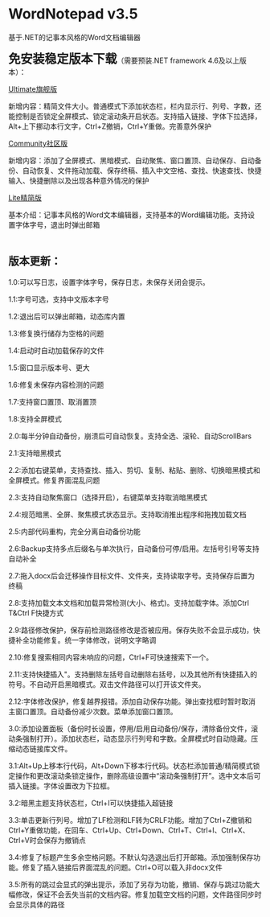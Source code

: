 ﻿# WordNotepad v3.5

基于.NET的记事本风格的Word文档编辑器

<font size=5>**免安装稳定版本下载**</font>（需要预装.NET framework 4.6及以上版本）：

[Ultimate旗舰版](https://github.com/IamWilliamWang/WordNotepad/releases/download/v3.4/TextWriter.exe)

新增内容：精简文件大小。普通模式下添加状态栏，栏内显示行、列号、字数，还能控制是否锁定全屏模式、锁定滚动条开启状态。支持插入链接、字体下拉选择，Alt+上下挪动本行文字，Ctrl+Z撤销，Ctrl+Y重做。完善意外保护

[Community社区版](https://github.com/IamWilliamWang/WordNotepad/releases/download/v2.12/TextWriter.exe)

新增内容：添加了全屏模式、黑暗模式、自动聚焦、窗口置顶、自动保存、自动备份、自动恢复、文件拖动加载、保存终稿、插入中文空格、查找、快速查找、快捷输入、快捷删除以及出现各种意外情况的保护

[Lite精简版](https://github.com/IamWilliamWang/WordNotepad/releases/download/v1.6/DocxWriter.exe)

基本介绍：记事本风格的Word文本编辑器，支持基本的Word编辑功能。支持设置字体字号，退出时弹出邮箱
<br><br>

## 版本更新：

1.0:可以写日志，设置字体字号，保存日志，未保存关闭会提示。

1.1:字号可选，支持中文版本字号

1.2:退出后可以弹出邮箱，动态库内置

1.3:修复换行储存为空格的问题

1.4:启动时自动加载保存的文件

1.5:窗口显示版本号、更大

1.6:修复未保存内容检测的问题

1.7:支持窗口置顶、取消置顶

1.8:支持全屏模式

2.0:每半分钟自动备份，崩溃后可自动恢复。支持全选、滚轮、自动ScrollBars

2.1:支持暗黑模式

2.2:添加右键菜单，支持查找、插入、剪切、复制、粘贴、删除、切换暗黑模式和全屏模式。修复界面混乱问题

2.3:支持自动聚焦窗口（选择开启），右键菜单支持取消暗黑模式

2.4:规范暗黑、全屏、聚焦模式状态显示。支持取消推出程序和拖拽加载文档

2.5:内部代码重构，完全分离自动备份功能

2.6:Backup支持多点后缀名与单次执行，自动备份可停/启用。左括号引号等支持自动补全

2.7:拖入docx后会迁移操作目标文件、文件夹，支持读取字号。支持保存后置为终稿

2.8:支持加载文本文档和加载异常检测(大小、格式)。支持加载字体。添加Ctrl T&Ctrl F快捷方式

2.9:路径修改保护，保存前检测路径修改是否被应用。保存失败不会显示成功，快捷补全功能修复。统一字体修改，说明文字略调

2.10:修复搜索相同内容未响应的问题，Ctrl+F可快速搜索下一个。

2.11:支持快捷插入"。支持删除左括号自动删除右括号，以及其他所有快捷插入的符号。不自动开启黑暗模式。双击文件路径可以打开该文件夹。

2.12:字体修改保护，修复越界报错。添加自动保存功能。弹出查找框时暂时取消主窗口置顶。自动备份减少次数。菜单添加窗口置顶。

3.0:添加设置面板（备份时长设置，停用/启用自动备份/保存，清除备份文件，滚动条强制打开）。添加状态栏，动态显示行列号和字数。全屏模式时自动隐藏。压缩动态链接库文件。

3.1:Alt+Up上移本行代码，Alt+Down下移本行代码。状态栏添加普通/精简模式锁定操作和更改滚动条锁定操作，删除高级设置中“滚动条强制打开”。选中文本后可插入链接。字体设置改为下拉框。

3.2:暗黑主题支持状态栏，Ctrl+I可以快捷插入超链接

3.3:单击更新行列号。增加了LF检测和LF转为CRLF功能。增加了Ctrl+Z撤销和Ctrl+Y重做功能，在回车、Ctrl+Up、Ctrl+Down、Ctrl+T、Ctrl+I、Ctrl+X、Ctrl+V时会保存为撤销点

3.4:修复了标题产生多余空格问题。不默认勾选退出后打开邮箱。添加强制保存功能。修复了插入链接后界面混乱的问题。Ctrl+O可以载入非docx文件

3.5:所有的跳过会显式的弹出提示，添加了另存为功能，撤销、保存与跳过功能大幅修改，保证不会丢失当前的文档内容。修复加载空文档的问题，文件路径同步时会显示具体的路径